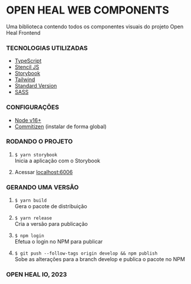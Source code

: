# OPEN HEAL WEB COMPONENTS

Uma biblioteca contendo todos os componentes visuais do projeto Open Heal Frontend

### TECNOLOGIAS UTILIZADAS

- [TypeScript](https://www.typescriptlang.org/)
- [Stencil JS](https://stenciljs.com/)
- [Storybook](https://storybook.js.org/)
- [Tailwind](https://tailwindcss.com/)
- [Standard Version](https://github.com/conventional-changelog/standard-version)
- [SASS](https://sass-lang.com/)

### CONFIGURAÇÕES

- [Node v16+](https://nodejs.org/en)
- [Commitizen](https://www.npmjs.com/package/commitizen) (instalar de forma global)

### RODANDO O PROJETO

1. `$ yarn storybook`  
   Inicia a aplicação com o Storybook

2. Acessar [localhost:6006](http://localhost:6006)

### GERANDO UMA VERSÃO

1. `$ yarn build`  
   Gera o pacote de distribuição

2. `$ yarn release`  
   Cria a versão para publicação

3. `$ npm login`  
   Efetua o login no NPM para publicar

4. `$ git push --follow-tags origin develop && npm publish`  
   Sobe as alterações para a branch develop e publica o pacote no NPM

### OPEN HEAL IO, 2023
